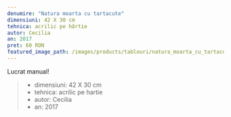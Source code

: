 ```yaml
---
denumire: "Natura moarta cu tartacute"
dimensiuni: 42 X 30 cm
tehnica: acrilic pe hârtie
autor: Cecilia
an: 2017
pret: 60 RON
featured_image_path: /images/products/tablouri/natura_moarta_cu_tartacute.jpg
--- 
```


Lucrat manual!

> - dimensiuni: 42 X 30 cm
> - tehnica: acrilic pe hartie
> - autor: Cecilia
> - an: 2017